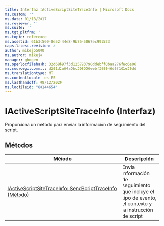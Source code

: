 ```yaml
---
title: Interfaz IActiveScriptSiteTraceInfo | Microsoft Docs
ms.custom: ''
ms.date: 01/18/2017
ms.reviewer: ''
ms.suite: ''
ms.tgt_pltfrm: ''
ms.topic: reference
ms.assetid: 61b3c560-8e52-44e8-9b75-5067ec991523
caps.latest.revision: 2
author: mikejo5000
ms.author: mikejo
manager: ghogen
ms.openlocfilehash: 32d68b97f3d125793790ddebff0baa276fec6e06
ms.sourcegitcommit: d281d2a04a5bc302650eebf369946d8f101e59dd
ms.translationtype: MT
ms.contentlocale: es-ES
ms.lasthandoff: 08/12/2020
ms.locfileid: "88144654"
---
```

# <a name="iactivescriptsitetraceinfo-interface"></a>IActiveScriptSiteTraceInfo (Interfaz)
Proporciona un método para enviar la información de seguimiento del script.  
  
## <a name="methods"></a>Métodos  
  
|Método|Descripción|
|-|-|
|[IActiveScriptSiteTraceInfo::SendScriptTraceInfo (Método)](../../winscript/reference/iactivescriptsitetraceinfo-sendscripttraceinfo-method.md)|Envía información de seguimiento que incluye el tipo de evento, el contexto y la instrucción de script.|
